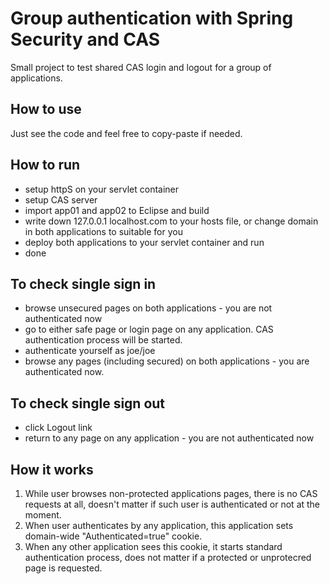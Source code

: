 # Group authentication with Spring Security and CAS


Small project to test shared CAS login and logout for a group of applications.


## How to use

Just see the code and feel free to copy-paste if needed.


## How to run

* setup httpS on your servlet container
* setup CAS server
* import app01 and app02 to Eclipse and build
* write down 127.0.0.1 localhost.com to your hosts file, or change domain in both applications to suitable for you
* deploy both applications to your servlet container and run
* done

## To check single sign in

* browse unsecured pages on both applications - you are not authenticated now
* go to either safe page or login page on any application. CAS authentication process will be started.
* authenticate yourself as joe/joe
* browse any pages (including secured) on both applications - you are authenticated now.

## To check single sign out

* click Logout link
* return to any page on any application - you are not authenticated now

## How it works

1. While user browses non-protected applications pages, there is no CAS requests at all, doesn't matter if such user is authenticated or not at the moment.
2. When user authenticates by any application, this application sets domain-wide "Authenticated=true" cookie.
3. When any other application sees this cookie, it starts standard authentication process, does not matter if a protected or unprotecred page is requested.